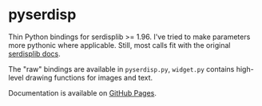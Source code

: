 pyserdisp
=========

Thin Python bindings for serdisplib >= 1.96.
I've tried to make parameters more pythonic where applicable. Still, most calls fit with the original [serdisplib docs](http://serdisplib.sourceforge.net/).

The "raw" bindings are available in `pyserdisp.py`, `widget.py` contains high-level drawing functions for images and text.

Documentation is available on [GitHub Pages](https://tanuva.github.io/pyserdisp).
